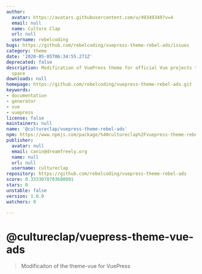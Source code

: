 ```yaml
---
author:
  avatar: https://avatars.githubusercontent.com/u/49349349?v=4
  email: null
  name: Culture Clap
  url: null
  username: rebelcoding
bugs: https://github.com/rebelcoding/vuepress-theme-rebel-ads/issues
category: theme
date: '2020-05-05T06:34:55.271Z'
deprecated: false
description: Modification of VuePress theme for official Vue projects to include ad
  space
downloads: null
homepage: https://github.com/rebelcoding/vuepress-theme-rebel-ads.git
keywords:
- documentation
- generator
- vue
- vuepress
license: false
maintainers: null
name: '@cultureclap/vuepress-theme-rebel-ads'
npm: https://www.npmjs.com/package/%40cultureclap%2Fvuepress-theme-rebel-ads
publisher:
  avatar: null
  email: canin@dreamfreely.org
  name: null
  url: null
  username: cultureclap
repository: https://github.com/rebelcoding/vuepress-theme-rebel-ads
score: 0.3333078703600091
stars: 0
unstable: false
version: 1.0.0
watchers: 0

---
```


# @cultureclap/vuepress-theme-vue-ads

> Modificaiton of the theme-vue for VuePress
